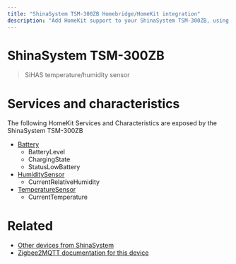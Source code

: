 ```yaml
---
title: "ShinaSystem TSM-300ZB Homebridge/HomeKit integration"
description: "Add HomeKit support to your ShinaSystem TSM-300ZB, using Homebridge, Zigbee2MQTT and homebridge-z2m."
---
```

<!---
This file has been GENERATED using src/docgen/docgen.ts
DO NOT EDIT THIS FILE MANUALLY!
-->
# ShinaSystem TSM-300ZB
> SiHAS temperature/humidity sensor


# Services and characteristics
The following HomeKit Services and Characteristics are exposed by
the ShinaSystem TSM-300ZB

* [Battery](../../battery.md)
  * BatteryLevel
  * ChargingState
  * StatusLowBattery
* [HumiditySensor](../../sensors.md)
  * CurrentRelativeHumidity
* [TemperatureSensor](../../sensors.md)
  * CurrentTemperature


# Related
* [Other devices from ShinaSystem](../index.md#shinasystem)
* [Zigbee2MQTT documentation for this device](https://www.zigbee2mqtt.io/devices/TSM-300ZB.html)